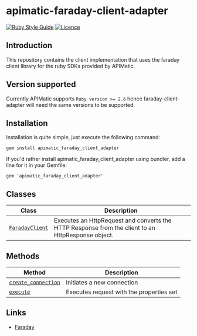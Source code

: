 # apimatic-faraday-client-adapter

[//]: # ([![PyPI][rubymine-version]][pypi-apimatic-requests-client-adapter-url])
[//]: # ([![Tests][test-badge]][test-url])
[//]: # ([![Maintainability][maintainability-url]][code-climate-url])
[//]: # ([![Test Coverage][test-coverage-url]][code-climate-url])
[![Ruby Style Guide](https://img.shields.io/badge/code_style-rubocop-brightgreen.svg)](https://github.com/rubocop/rubocop)
[![Licence][license-badge]][license-url]

## Introduction
This repository contains the client implementation that uses the faraday client library for the ruby SDKs provided by APIMatic.

## Version supported
Currently APIMatic supports  `Ruby version >= 2.6`  hence faraday-client-adapter will need the same versions to be supported.

## Installation
Installation is quite simple, just execute the following command:
```
gem install apimatic_faraday_client_adapter
```

If you'd rather install apimatic_faraday_client_adapter using bundler, add a line for it in your Gemfile:
```
gem 'apimatic_faraday_client_adapter'
```

## Classes
| Class                                                                                | Description                                                                                        |
|--------------------------------------------------------------------------------------|----------------------------------------------------------------------------------------------------|
| [`FaradayClient`](lib/apimatic-faraday-client-adapter/faraday_client.rb)             | Executes an HttpRequest and converts the HTTP Response from the client to an HttpResponse object.  |


## Methods
| Method                                                                         | Description                                   |
|--------------------------------------------------------------------------------|-----------------------------------------------|
| [`create_connection`](lib/apimatic-faraday-client-adapter/faraday_client.rb)   | Initiates a new connection                    | 
| [`execute`](lib/apimatic-faraday-client-adapter/faraday_client.rb)             | Executes request with the properties set      |

## Links

[//]: # (* [apimatic-core-interfaces]&#40;https://pypi.org/project/apimatic-core-interfaces/&#41;)
* [Faraday](https://rubygems.org/gems/faraday)

[rubymine-version]: https://img.shields.io/pypi/v/apimatic-requests-client-adapter
[rubymine-apimatic-requests-client-adapter-url]: https://pypi.org/project/apimatic-requests-client-adapter/
[test-badge]: https://github.com/apimatic/requests-client-adapter/actions/workflows/building-and-testing.yml/badge.svg
[test-url]: https://github.com/apimatic/requests-client-adapter/actions/workflows/building-and-testing.yml
[code-climate-url]: https://codeclimate.com/github/apimatic/faraday-client-adapter
[license-badge]: https://img.shields.io/badge/licence-APIMATIC-blue
[license-url]: LICENSE
